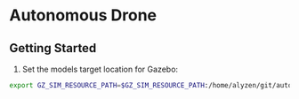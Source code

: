 # Autonomous Drone

## Getting Started

1. Set the models target location for Gazebo:

```bash
export GZ_SIM_RESOURCE_PATH=$GZ_SIM_RESOURCE_PATH:/home/alyzen/git/auto-drone/simulation/models
```
